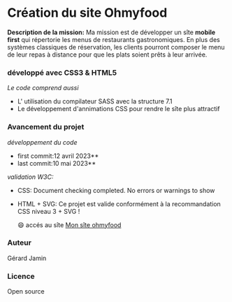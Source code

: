 
# Création du site Ohmyfood
**Description de la mission:**
Ma mission est de développer un sîte **mobile first** qui répertorie les menus de restaurants gastronomiques. En plus des systèmes classiques de réservation, les clients pourront composer le menu de leur repas à distance pour que les plats soient prêts à leur arrivée.   

### développé avec CSS3 & HTML5
*Le code comprend aussi* 
* L' utilisation du compilateur SASS avec la structure 7.1   
* Le développement d'annimations CSS pour rendre le sîte plus attractif 

### Avancement du projet
*développement du code*
* first commit:12 avril 2023**
* last commit:10 mai 2023** 
  
*validation W3C:*    
* CSS: Document checking completed. No errors or warnings to show      
* HTML + SVG: Ce projet est valide conformément à la recommandation CSS niveau 3 + SVG !   
  
  :smile: accés au sîte 
  [Mon sîte ohmyfood](https://gerardjamin.github.io/ohmyfood/ "ohmyfood.com")  

### Auteur  
Gérard Jamin  

### Licence  
Open source  
